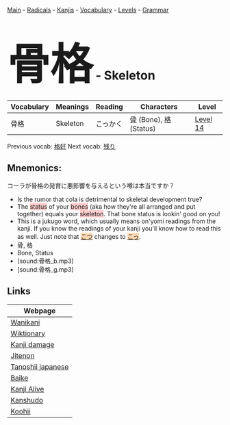 <style> bigfont {font-size: 100px}</style>
[Main](../README.md) -
[Radicals](../radicals.md) -
[Kanjis](../kanjis.md) -
[Vocabulary](../vocabulary.md) -
[Levels](../levels.md) -
[Grammar](../grammar.md)
# <bigfont> 骨格</bigfont> - Skeleton 

| Vocabulary | Meanings | Reading | Characters | Level |
| --- | --- | --- | --- | --- |
| 骨格 | Skeleton | こっかく |  [骨](../kanjis/骨.md) (Bone), [格](../kanjis/格.md) (Status) | [Level 14](../levels/wk_level14.md) |

Previous vocab: [格好](格好.md) Next vocab: [残り](残り.md) 

## Mnemonics:
コーラが骨格の発育に悪影響を与えるという噂は本当ですか？
* Is the rumor that cola is detrimental to skeletal development true?
* The <span style="background-color:#ffcccb"> status</span> of your <span style="background-color:#ffcccb"> bones</span> (aka how they're all arranged and put together) equals your <span style="background-color:#ffcccb"> skeleton</span>. That bone status is lookin' good on you!
* This is a jukugo word, which usually means on'yomi readings from the kanji. If you know the readings of your kanji you'll know how to read this as well. Just note that <span style="background-color:#fed8b1"> [こつ](https://jisho.org/search/こつ)</span> changes to <span style="background-color:#fed8b1"> [こっ](https://jisho.org/search/こっ)</span>.
* 骨, 格
* Bone, Status
* [sound:骨格_b.mp3]
* [sound:骨格_g.mp3]


## Links 

| Webpage |
| --- |
| [Wanikani          ](https://www.wanikani.com/kanji/骨格) |
| [Wiktionary        ](https://en.wiktionary.org/wiki/骨格) |
| [Kanji damage      ](http://www.kanjidamage.com/kanji/search?utf8=✓&q=骨格) |
| [Jitenon           ](https://jitenon.com/kanji/骨格) |
| [Tanoshii japanese ](https://www.tanoshiijapanese.com/dictionary/kanji.cfm?k=骨格) |
| [Baike             ](https://baike.baidu.com/item/骨格) |
| [Kanji Alive       ](https://app.kanjialive.com/骨格) |
| [Kanshudo          ](https://www.kanshudo.com/searchmn?q=骨格) |
| [Koohii            ](https://kanji.koohii.com/study/kanji/骨格) |
